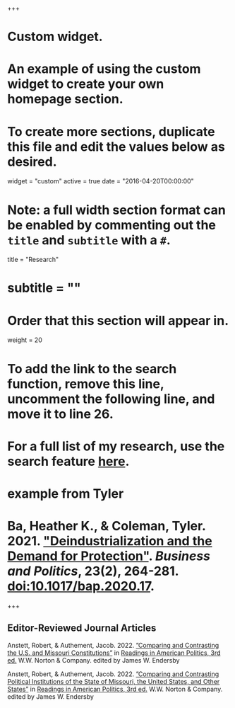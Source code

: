 +++
# Custom widget.
# An example of using the custom widget to create your own homepage section.
# To create more sections, duplicate this file and edit the values below as desired.
widget = "custom"
active = true
date = "2016-04-20T00:00:00"

# Note: a full width section format can be enabled by commenting out the `title` and `subtitle` with a `#`.
title = "Research"
# subtitle = ""


# Order that this section will appear in.
weight = 20

# To add the link to the search function, remove this line, uncomment the following line, and move it to line 26.
# For a full list of my research, use the search feature [here](https://www.jacobauthement.com/publication).

# example from Tyler
# Ba, Heather K., & Coleman, Tyler. 2021. ["Deindustrialization and the Demand for Protection"](https://www.tyler-coleman.com/publication/bacoleman2021). _Business and Politics_, 23(2), 264-281. [doi:10.1017/bap.2020.17](https://doi.org/10.1017/bap.2020.17).


+++
<h2>Editor-Reviewed Journal Articles</h2>


Anstett, Robert, & Authement, Jacob. 2022. [”Comparing and Contrasting the U.S. and Missouri Constitutions”](https://www.jacobauthement.com/publication/AnstettAuthement2022a) in <u>Readings in American Politics, 3rd ed.</u> W.W. Norton & Company. edited by James W. Endersby

Anstett, Robert, & Authement, Jacob. 2022. [”Comparing and Contrasting Political Institutions of the State of Missouri, the United States, and Other States”](https://www.jacobauthement.com/publication/AnstettAuthement2022b) in <u>Readings in American Politics, 3rd ed.</u> W.W. Norton & Company. edited by James W. Endersby
